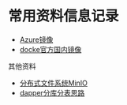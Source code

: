 # 常用资料信息记录

* [Azure镜像](http://mirror.azure.cn/)
* [docke官方国内镜像](https://registry.docker-cn.com)

其他资料

* [分布式文件系统MinIO](https://docs.min.io/cn/)
* [dapper分库分表思路](https://mp.weixin.qq.com/s/VlYTQ8z8tUs4JWkq5Au6Eg)
